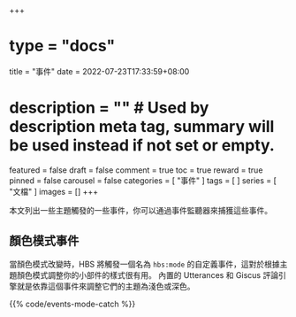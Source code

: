 +++
# type = "docs"
title = "事件"
date = 2022-07-23T17:33:59+08:00
# description = "" # Used by description meta tag, summary will be used instead if not set or empty.
featured = false
draft = false
comment = true
toc = true
reward = true
pinned = false
carousel = false
categories = [
    "事件"
]
tags = [
]
series = [
    "文檔"
]
images = []
+++

本文列出一些主題觸發的一些事件，你可以通過事件監聽器來捕獲這些事件。

<!--more-->

## 顏色模式事件

當顏色模式改變時，HBS 將觸發一個名為 `hbs:mode` 的自定義事件，這對於根據主題顏色模式調整你的小部件的樣式很有用。
內置的 Utterances 和 Giscus 評論引擎就是依靠這個事件來調整它們的主題為淺色或深色。

{{% code/events-mode-catch %}}
